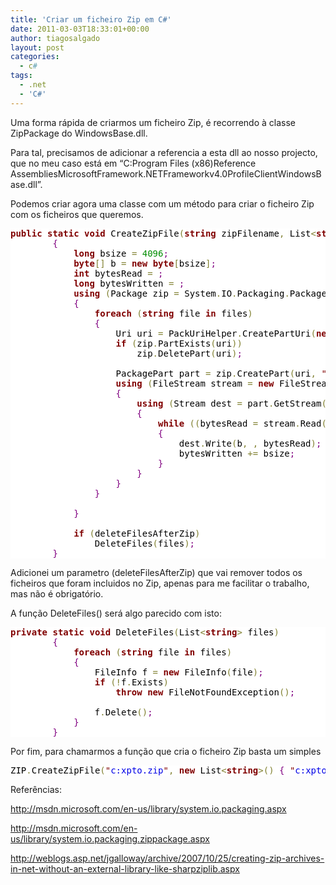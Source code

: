 ```yaml
---
title: 'Criar um ficheiro Zip em C#'
date: 2011-03-03T18:33:01+00:00
author: tiagosalgado
layout: post
categories:
  - c#
tags:
  - .net
  - 'C#'
---
```

Uma forma rápida de criarmos um ficheiro Zip, é recorrendo à classe ZipPackage do WindowsBase.dll.

Para tal, precisamos de adicionar a referencia a esta dll ao nosso projecto, que no meu caso está em &#8220;C:Program Files (x86)Reference AssembliesMicrosoftFramework.NETFrameworkv4.0ProfileClientWindowsBase.dll&#8221;.

Podemos criar agora uma classe com um método para criar o ficheiro Zip com os ficheiros que queremos.

<pre style="color: #000000; background: #ffffff;"><span style="color: #800000; font-weight: bold;">public</span> <span style="color: #800000; font-weight: bold;">static</span> <span style="color: #800000; font-weight: bold;">void</span> CreateZipFile<span style="color: #808030;">(</span><span style="color: #800000; font-weight: bold;">string</span> zipFilename<span style="color: #808030;">,</span> List<span style="color: #808030;">&lt;</span><span style="color: #800000; font-weight: bold;">string</span><span style="color: #808030;">&gt;</span> files<span style="color: #808030;">,</span> CompressionOption compression<span style="color: #808030;">,</span> <span style="color: #800000; font-weight: bold;">bool</span> deleteFilesAfterZip<span style="color: #808030;">)</span>
        <span style="color: #800080;">{</span>
            <span style="color: #800000; font-weight: bold;">long</span> bsize <span style="color: #808030;">=</span> <span style="color: #008c00;">4096</span><span style="color: #800080;">;</span>
            <span style="color: #800000; font-weight: bold;">byte</span><span style="color: #808030;">[</span><span style="color: #808030;">]</span> b <span style="color: #808030;">=</span> <span style="color: #800000; font-weight: bold;">new</span> <span style="color: #800000; font-weight: bold;">byte</span><span style="color: #808030;">[</span>bsize<span style="color: #808030;">]</span><span style="color: #800080;">;</span>
            <span style="color: #800000; font-weight: bold;">int</span> bytesRead <span style="color: #808030;">=</span> <span style="color: #008c00;"></span><span style="color: #800080;">;</span>
            <span style="color: #800000; font-weight: bold;">long</span> bytesWritten <span style="color: #808030;">=</span> <span style="color: #008c00;"></span><span style="color: #800080;">;</span>
            <span style="color: #800000; font-weight: bold;">using</span> <span style="color: #808030;">(</span>Package zip <span style="color: #808030;">=</span> System<span style="color: #808030;">.</span>IO<span style="color: #808030;">.</span>Packaging<span style="color: #808030;">.</span>Package<span style="color: #808030;">.</span>Open<span style="color: #808030;">(</span>zipFilename<span style="color: #808030;">,</span> FileMode<span style="color: #808030;">.</span>OpenOrCreate<span style="color: #808030;">)</span><span style="color: #808030;">)</span>
            <span style="color: #800080;">{</span>
                <span style="color: #800000; font-weight: bold;">foreach</span> <span style="color: #808030;">(</span><span style="color: #800000; font-weight: bold;">string</span> file <span style="color: #800000; font-weight: bold;">in</span> files<span style="color: #808030;">)</span>
                <span style="color: #800080;">{</span>
                    Uri uri <span style="color: #808030;">=</span> PackUriHelper<span style="color: #808030;">.</span>CreatePartUri<span style="color: #808030;">(</span><span style="color: #800000; font-weight: bold;">new</span> Uri<span style="color: #808030;">(</span>file<span style="color: #808030;">,</span> UriKind<span style="color: #808030;">.</span>Absolute<span style="color: #808030;">)</span><span style="color: #808030;">)</span><span style="color: #800080;">;</span>
                    <span style="color: #800000; font-weight: bold;">if</span> <span style="color: #808030;">(</span>zip<span style="color: #808030;">.</span>PartExists<span style="color: #808030;">(</span>uri<span style="color: #808030;">)</span><span style="color: #808030;">)</span>
                        zip<span style="color: #808030;">.</span>DeletePart<span style="color: #808030;">(</span>uri<span style="color: #808030;">)</span><span style="color: #800080;">;</span>

                    PackagePart part <span style="color: #808030;">=</span> zip<span style="color: #808030;">.</span>CreatePart<span style="color: #808030;">(</span>uri<span style="color: #808030;">,</span> <span style="color: #800000;">"</span><span style="color: #800000;">"</span><span style="color: #808030;">,</span> compression<span style="color: #808030;">)</span><span style="color: #800080;">;</span>
                    <span style="color: #800000; font-weight: bold;">using</span> <span style="color: #808030;">(</span>FileStream stream <span style="color: #808030;">=</span> <span style="color: #800000; font-weight: bold;">new</span> FileStream<span style="color: #808030;">(</span>file<span style="color: #808030;">,</span> FileMode<span style="color: #808030;">.</span>Open<span style="color: #808030;">,</span> FileAccess<span style="color: #808030;">.</span>Read<span style="color: #808030;">)</span><span style="color: #808030;">)</span>
                    <span style="color: #800080;">{</span>
                        <span style="color: #800000; font-weight: bold;">using</span> <span style="color: #808030;">(</span>Stream dest <span style="color: #808030;">=</span> part<span style="color: #808030;">.</span>GetStream<span style="color: #808030;">(</span><span style="color: #808030;">)</span><span style="color: #808030;">)</span>
                        <span style="color: #800080;">{</span>
                            <span style="color: #800000; font-weight: bold;">while</span> <span style="color: #808030;">(</span><span style="color: #808030;">(</span>bytesRead <span style="color: #808030;">=</span> stream<span style="color: #808030;">.</span>Read<span style="color: #808030;">(</span>b<span style="color: #808030;">,</span> <span style="color: #008c00;"></span><span style="color: #808030;">,</span> b<span style="color: #808030;">.</span>Length<span style="color: #808030;">)</span><span style="color: #808030;">)</span> <span style="color: #808030;">!</span><span style="color: #808030;">=</span> <span style="color: #008c00;"></span><span style="color: #808030;">)</span>
                            <span style="color: #800080;">{</span>
                                dest<span style="color: #808030;">.</span>Write<span style="color: #808030;">(</span>b<span style="color: #808030;">,</span> <span style="color: #008c00;"></span><span style="color: #808030;">,</span> bytesRead<span style="color: #808030;">)</span><span style="color: #800080;">;</span>
                                bytesWritten <span style="color: #808030;">+</span><span style="color: #808030;">=</span> bsize<span style="color: #800080;">;</span>
                            <span style="color: #800080;">}</span>
                        <span style="color: #800080;">}</span>
                    <span style="color: #800080;">}</span>
                <span style="color: #800080;">}</span>

            <span style="color: #800080;">}</span>

            <span style="color: #800000; font-weight: bold;">if</span> <span style="color: #808030;">(</span>deleteFilesAfterZip<span style="color: #808030;">)</span>
                DeleteFiles<span style="color: #808030;">(</span>files<span style="color: #808030;">)</span><span style="color: #800080;">;</span>
        <span style="color: #800080;">}</span>
</pre>

Adicionei um parametro (deleteFilesAfterZip) que vai remover todos os ficheiros que foram incluidos no Zip, apenas para me facilitar o trabalho, mas não é obrigatório.

A função DeleteFiles() será algo parecido com isto:

<pre style="color: #000000; background: #ffffff;"><span style="color: #800000; font-weight: bold;">private</span> <span style="color: #800000; font-weight: bold;">static</span> <span style="color: #800000; font-weight: bold;">void</span> DeleteFiles<span style="color: #808030;">(</span>List<span style="color: #808030;">&lt;</span><span style="color: #800000; font-weight: bold;">string</span><span style="color: #808030;">&gt;</span> files<span style="color: #808030;">)</span>
        <span style="color: #800080;">{</span>
            <span style="color: #800000; font-weight: bold;">foreach</span> <span style="color: #808030;">(</span><span style="color: #800000; font-weight: bold;">string</span> file <span style="color: #800000; font-weight: bold;">in</span> files<span style="color: #808030;">)</span>
            <span style="color: #800080;">{</span>
                FileInfo f <span style="color: #808030;">=</span> <span style="color: #800000; font-weight: bold;">new</span> FileInfo<span style="color: #808030;">(</span>file<span style="color: #808030;">)</span><span style="color: #800080;">;</span>
                <span style="color: #800000; font-weight: bold;">if</span> <span style="color: #808030;">(</span><span style="color: #808030;">!</span>f<span style="color: #808030;">.</span>Exists<span style="color: #808030;">)</span>
                    <span style="color: #800000; font-weight: bold;">throw</span> <span style="color: #800000; font-weight: bold;">new</span> FileNotFoundException<span style="color: #808030;">(</span><span style="color: #808030;">)</span><span style="color: #800080;">;</span>

                f<span style="color: #808030;">.</span>Delete<span style="color: #808030;">(</span><span style="color: #808030;">)</span><span style="color: #800080;">;</span>
            <span style="color: #800080;">}</span>
        <span style="color: #800080;">}</span>
</pre>

Por fim, para chamarmos a função que cria o ficheiro Zip basta um simples

<pre style="color: #000000; background: #ffffff;">ZIP<span style="color: #808030;">.</span>CreateZipFile<span style="color: #808030;">(</span><span style="color: #800000;">"</span><span style="color: #0000e6;">c:xpto.zip</span><span style="color: #800000;">"</span><span style="color: #808030;">,</span> <span style="color: #800000; font-weight: bold;">new</span> List<span style="color: #808030;">&lt;</span><span style="color: #800000; font-weight: bold;">string</span><span style="color: #808030;">&gt;</span><span style="color: #808030;">(</span><span style="color: #808030;">)</span> <span style="color: #800080;">{</span> <span style="color: #800000;">"</span><span style="color: #0000e6;">c:xpto.txt</span><span style="color: #800000;">"</span><span style="color: #808030;">,</span> <span style="color: #800000;">"</span><span style="color: #0000e6;">c:xpto1.txt</span><span style="color: #800000;">"</span> <span style="color: #800080;">}</span><span style="color: #808030;">,</span> System<span style="color: #808030;">.</span>IO<span style="color: #808030;">.</span>Packaging<span style="color: #808030;">.</span>CompressionOption<span style="color: #808030;">.</span>Normal<span style="color: #808030;">,</span> <span style="color: #800000; font-weight: bold;">false</span><span style="color: #808030;">)</span><span style="color: #800080;">;</span>
</pre>

Referências:

<a href="http://msdn.microsoft.com/en-us/library/system.io.packaging.aspx" target="_blank">http://msdn.microsoft.com/en-us/library/system.io.packaging.aspx</a>

<a href="http://msdn.microsoft.com/en-us/library/system.io.packaging.zippackage.aspx" target="_blank">http://msdn.microsoft.com/en-us/library/system.io.packaging.zippackage.aspx</a>

<a href="http://weblogs.asp.net/jgalloway/archive/2007/10/25/creating-zip-archives-in-net-without-an-external-library-like-sharpziplib.aspx" target="_blank">http://weblogs.asp.net/jgalloway/archive/2007/10/25/creating-zip-archives-in-net-without-an-external-library-like-sharpziplib.aspx</a>